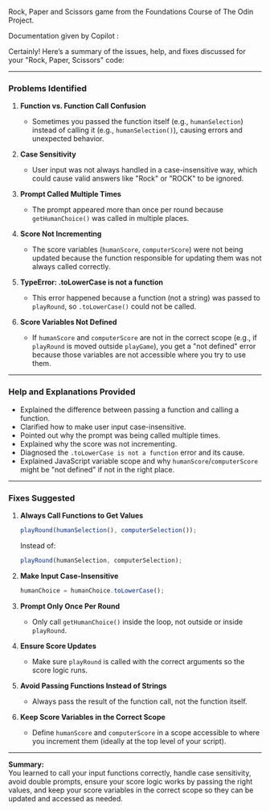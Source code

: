 Rock, Paper and Scissors game from the Foundations Course of The Odin Project.

Documentation given by Copilot :

Certainly! Here’s a summary of the issues, help, and fixes discussed for your "Rock, Paper, Scissors" code:

---

### **Problems Identified**

1. **Function vs. Function Call Confusion**
   - Sometimes you passed the function itself (e.g., `humanSelection`) instead of calling it (e.g., `humanSelection()`), causing errors and unexpected behavior.

2. **Case Sensitivity**
   - User input was not always handled in a case-insensitive way, which could cause valid answers like "Rock" or "ROCK" to be ignored.

3. **Prompt Called Multiple Times**
   - The prompt appeared more than once per round because `getHumanChoice()` was called in multiple places.

4. **Score Not Incrementing**
   - The score variables (`humanScore`, `computerScore`) were not being updated because the function responsible for updating them was not always called correctly.

5. **TypeError: .toLowerCase is not a function**
   - This error happened because a function (not a string) was passed to `playRound`, so `.toLowerCase()` could not be called.

6. **Score Variables Not Defined**
   - If `humanScore` and `computerScore` are not in the correct scope (e.g., if `playRound` is moved outside `playGame`), you get a "not defined" error because those variables are not accessible where you try to use them.

---

### **Help and Explanations Provided**

- Explained the difference between passing a function and calling a function.
- Clarified how to make user input case-insensitive.
- Pointed out why the prompt was being called multiple times.
- Explained why the score was not incrementing.
- Diagnosed the `.toLowerCase is not a function` error and its cause.
- Explained JavaScript variable scope and why `humanScore`/`computerScore` might be "not defined" if not in the right place.

---

### **Fixes Suggested**

1. **Always Call Functions to Get Values**
   ```javascript
   playRound(humanSelection(), computerSelection());
   ```
   Instead of:
   ```javascript
   playRound(humanSelection, computerSelection);
   ```

2. **Make Input Case-Insensitive**
   ```javascript
   humanChoice = humanChoice.toLowerCase();
   ```

3. **Prompt Only Once Per Round**
   - Only call `getHumanChoice()` inside the loop, not outside or inside `playRound`.

4. **Ensure Score Updates**
   - Make sure `playRound` is called with the correct arguments so the score logic runs.

5. **Avoid Passing Functions Instead of Strings**
   - Always pass the result of the function call, not the function itself.

6. **Keep Score Variables in the Correct Scope**
   - Define `humanScore` and `computerScore` in a scope accessible to where you increment them (ideally at the top level of your script).

---

**Summary:**  
You learned to call your input functions correctly, handle case sensitivity, avoid double prompts, ensure your score logic works by passing the right values, and keep your score variables in the correct scope so they can be updated and accessed as needed.